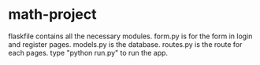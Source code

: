 # math-project
flaskfile contains all the necessary modules.
form.py is for the form in login and register pages.
models.py is the database.
routes.py is the route for each pages.
type "python run.py" to run the app.
